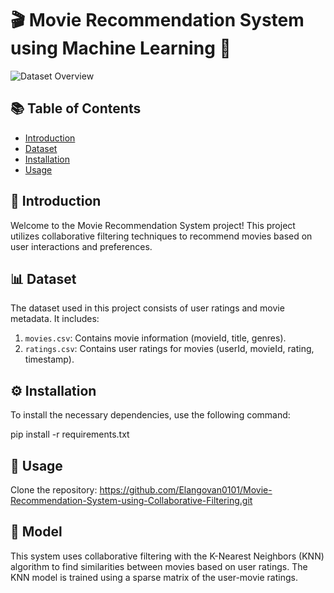 # 🎬 Movie Recommendation System using Machine Learning 🍿
![Dataset Overview](https://plus.unsplash.com/premium_photo-1682126367699-e925894017b5?q=80&w=1560&auto=format&fit=crop&ixlib=rb-4.0.3&ixid=M3wxMjA3fDB8MHxwaG90by1wYWdlfHx8fGVufDB8fHx8fA%3D%3D)

## 📚 Table of Contents

- [Introduction](#introduction)
- [Dataset](#dataset)
- [Installation](#installation)
- [Usage](#usage)

## 🌟 Introduction

Welcome to the Movie Recommendation System project! This project utilizes collaborative filtering techniques to recommend movies based on user interactions and preferences.

## 📊 Dataset

The dataset used in this project consists of user ratings and movie metadata. It includes:

1. `movies.csv`: Contains movie information (movieId, title, genres).
2. `ratings.csv`: Contains user ratings for movies (userId, movieId, rating, timestamp).



## ⚙️ Installation

To install the necessary dependencies, use the following command:

pip install -r requirements.txt

## 🚀 Usage
Clone the repository: https://github.com/Elangovan0101/Movie-Recommendation-System-using-Collaborative-Filtering.git


## 🧠 Model
This system uses collaborative filtering with the K-Nearest Neighbors (KNN) algorithm to find similarities between movies based on user ratings. The KNN model is trained using a sparse matrix of the user-movie ratings.
